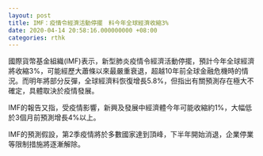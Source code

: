 ```yaml
---
layout: post
title: IMF：疫情令經濟活動停擺　料今年全球經濟收縮3%
date: 2020-04-14 20:58:16.000000000 +08:00
categories: rthk
---
```


國際貨幣基金組織(IMF)表示，新型肺炎疫情令經濟活動停擺，預計今年全球經濟將收縮3%，可能經歷大蕭條以來最嚴重衰退，超越10年前全球金融危機時的情況。而明年將部分反彈，全球經濟料恢復增長5.8%，但指出有關預測存在極大不確定，具體取決於疫情發展。

IMF的報告又指，受疫情影響，新興及發展中經濟體今年可能收縮約1%，大幅低於3個月前預測增長4%以上。

IMF的預測假設，第2季疫情將於多數國家達到頂峰，下半年開始消退，企業停業等限制措施將逐漸解除。
